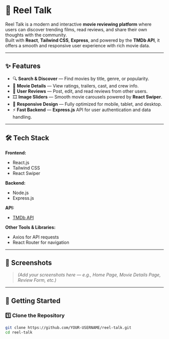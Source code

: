 # 🎥 Reel Talk

Reel Talk is a modern and interactive **movie reviewing platform** where users can discover trending films, read reviews, and share their own thoughts with the community.  
Built with **React**, **Tailwind CSS**, **Express**, and powered by the **TMDb API**, it offers a smooth and responsive user experience with rich movie data.

---

## ✨ Features

- 🔍 **Search & Discover** — Find movies by title, genre, or popularity.
- 📄 **Movie Details** — View ratings, trailers, cast, and crew info.
- 📝 **User Reviews** — Post, edit, and read reviews from other users.
- 🎞 **Image Sliders** — Smooth movie carousels powered by **React Swiper**.
- 📱 **Responsive Design** — Fully optimized for mobile, tablet, and desktop.
- ⚡ **Fast Backend** — **Express.js** API for user authentication and data handling.

---

## 🛠️ Tech Stack

**Frontend:**
- React.js
- Tailwind CSS
- React Swiper

**Backend:**
- Node.js
- Express.js

**API:**
- [TMDb API](https://developer.themoviedb.org/docs)

**Other Tools & Libraries:**
- Axios for API requests
- React Router for navigation

---

## 📸 Screenshots

> *(Add your screenshots here — e.g., Home Page, Movie Details Page, Review Form, etc.)*

---

## 🚀 Getting Started

### 1️⃣ Clone the Repository
```bash
git clone https://github.com/YOUR-USERNAME/reel-talk.git
cd reel-talk
